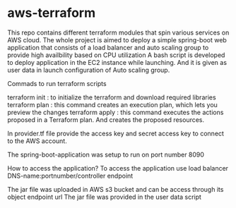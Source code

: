 # aws-terraform
This repo contains different terraform modules that spin various services on AWS cloud. 
The whole project is aimed to deploy a simple spring-boot web application that consists of a load balancer and auto scaling group to provide high availbility based on CPU utilization
A bash script is developed to deploy application in the EC2 instance while launching. 
And it is given as user data in launch configuration of Auto scaling group.

Commads to run terraform scripts

terraform init  : to initialize the terraform and download required libraries
terraform plan  : this command creates an execution plan, which lets you preview the changes
terraform apply : this command executes the actions proposed in a Terraform plan. And creates the proposed resources.

In provider.tf file provide the access key and secret access key to connect to the AWS account.

The spring-boot-application was setup to run on port number 8090

How to access the application?
To access the application use load balancer DNS-name:portnumber/controller endpoint

The jar file was uploaded in AWS s3 bucket and can be access through its object endpoint url
The jar file was provided in the user data script
